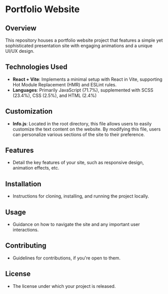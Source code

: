 # Portfolio Website

## Overview
This repository houses a portfolio website project that features a simple yet sophisticated presentation site with engaging animations and a unique UI/UX design.

## Technologies Used
- **React + Vite**: Implements a minimal setup with React in Vite, supporting Hot Module Replacement (HMR) and ESLint rules.
- **Languages**: Primarily JavaScript (71.7%), supplemented with SCSS (23.4%), CSS (2.5%), and HTML (2.4%)
## Customization
- **Info.js**: Located in the root directory, this file allows users to easily customize the text content on the website. By modifying this file, users can personalize various sections of the site to their preference.

## Features
- Detail the key features of your site, such as responsive design, animation effects, etc.

## Installation
- Instructions for cloning, installing, and running the project locally.

## Usage
- Guidance on how to navigate the site and any important user interactions.

## Contributing
- Guidelines for contributions, if you're open to them.

## License
- The license under which your project is released.
